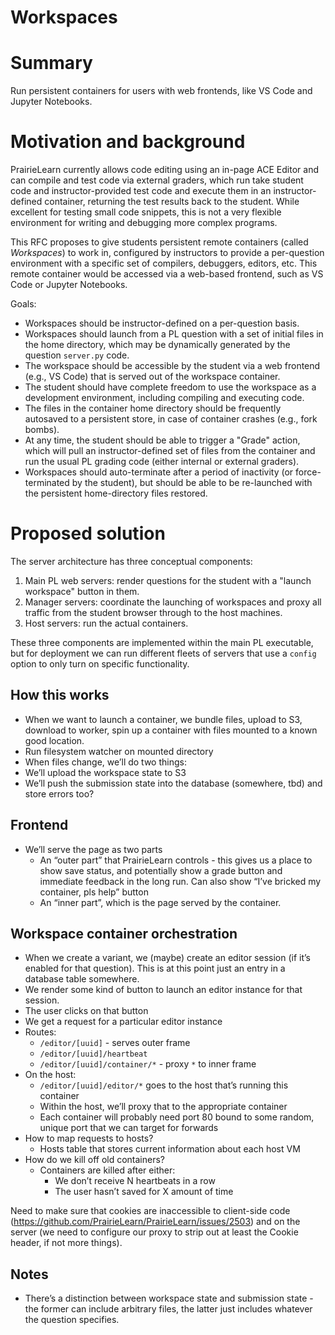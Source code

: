# Workspaces

# Summary

Run persistent containers for users with web frontends, like VS Code and Jupyter Notebooks.

# Motivation and background

PrairieLearn currently allows code editing using an in-page ACE Editor and can compile and test code via external graders, which run take student code and instructor-provided test code and execute them in an instructor-defined container, returning the test results back to the student. While excellent for testing small code snippets, this is not a very flexible environment for writing and debugging more complex programs.

This RFC proposes to give students persistent remote containers (called _Workspaces_) to work in, configured by instructors to provide a per-question environment with a specific set of compilers, debuggers, editors, etc. This remote container would be accessed via a web-based frontend, such as VS Code or Jupyter Notebooks.

Goals:
* Workspaces should be instructor-defined on a per-question basis.
* Workspaces should launch from a PL question with a set of initial files in the home directory, which may be dynamically generated by the question `server.py` code.
* The workspace should be accessible by the student via a web frontend (e.g., VS Code) that is served out of the workspace container.
* The student should have complete freedom to use the workspace as a development environment, including compiling and executing code.
* The files in the container home directory should be frequently autosaved to a persistent store, in case of container crashes (e.g., fork bombs).
* At any time, the student should be able to trigger a "Grade" action, which will pull an instructor-defined set of files from the container and run the usual PL grading code (either internal or external graders).
* Workspaces should auto-terminate after a period of inactivity (or force-terminated by the student), but should be able to be re-launched with the persistent home-directory files restored.

# Proposed solution

The server architecture has three conceptual components:
1. Main PL web servers: render questions for the student with a "launch workspace" button in them.
2. Manager servers: coordinate the launching of workspaces and proxy all traffic from the student browser through to the host machines.
3. Host servers: run the actual containers.

These three components are implemented within the main PL executable, but for deployment we can run different fleets of servers that use a `config` option to only turn on specific functionality.

## How this works

* When we want to launch a container, we bundle files, upload to S3, download to worker, spin up a container with files mounted to a known good location.
* Run filesystem watcher on mounted directory
* When files change, we’ll do two things:
* We’ll upload the workspace state to S3
* We’ll push the submission state into the database (somewhere, tbd) and store errors too?

## Frontend

* We’ll serve the page as two parts
    * An “outer part” that PrairieLearn controls - this gives us a place to show save status, and potentially show a grade button and immediate feedback in the long run. Can also show “I’ve bricked my container, pls help” button
    * An “inner part”, which is the page served by the container.

## Workspace container orchestration

* When we create a variant, we (maybe) create an editor session (if it’s enabled for that question). This is at this point just an entry in a database table somewhere.
* We render some kind of button to launch an editor instance for that session.
* The user clicks on that button
* We get a request for a particular editor instance
* Routes:
    * `/editor/[uuid]` - serves outer frame
    * `/editor/[uuid]/heartbeat`
    * `/editor/[uuid]/container/*` - proxy `*` to inner frame
* On the host:
    * `/editor/[uuid]/editor/*` goes to the host that’s running this container
    *  Within the host, we’ll proxy that to the appropriate container
    *  Each container will probably need port 80 bound to some random, unique port that we can target for forwards
* How to map requests to hosts?
    * Hosts table that stores current information about each host VM
* How do we kill off old containers?
    * Containers are killed after either:
        * We don’t receive N heartbeats in a row
        * The user hasn’t saved for X amount of time

Need to make sure that cookies are inaccessible to client-side code (https://github.com/PrairieLearn/PrairieLearn/issues/2503) and on the server (we need to configure our proxy to strip out at least the Cookie header, if not more things).

## Notes

* There’s a distinction between workspace state and submission state - the former can include arbitrary files, the latter just includes whatever the question specifies.
